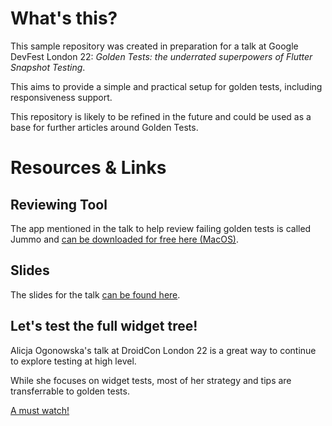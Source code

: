# What's this?

This sample repository was created in preparation for a talk at Google DevFest London 22: _Golden Tests: the underrated superpowers of Flutter Snapshot Testing_.

This aims to provide a simple and practical setup for golden tests, including responsiveness support.

This repository is likely to be refined in the future and could be used as a base for further articles around Golden Tests.


# Resources & Links

## Reviewing Tool
The app mentioned in the talk to help review failing golden tests is called Jummo and [can be downloaded for free here (MacOS)](https://firebasestorage.googleapis.com/v0/b/jummo-prod.appspot.com/o/Jummo_installer_green.pkg?alt=media&token=1a1d1a52-ce45-42a3-aef0-63015cfa91af).

## Slides
The slides for the talk [can be found here](https://docs.google.com/presentation/d/1piiE7Z4A-q0nRZcPh2-ytKEydbYxU8Jyhs8mehVt6XE/edit?usp=sharing).

## Let's test the full widget tree!

Alicja Ogonowska's talk at DroidCon London 22 is a great way to continue to explore testing at high level.

While she focuses on widget tests, most of her strategy and tips are transferrable to golden tests.

[A must watch!](https://www.droidcon.com/2022/11/15/lets-test-the-full-widget-tree/)


